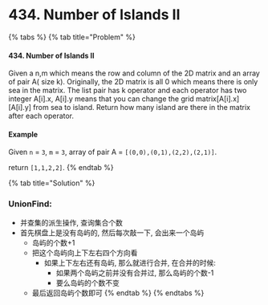 # 434. Number of Islands II

{% tabs %}
{% tab title="Problem" %}
#### 434. Number of Islands II

Given a n,m which means the row and column of the 2D matrix and an array of pair A\( size k\). Originally, the 2D matrix is all 0 which means there is only sea in the matrix. The list pair has k operator and each operator has two integer A\[i\].x, A\[i\].y means that you can change the grid matrix\[A\[i\].x\]\[A\[i\].y\] from sea to island. Return how many island are there in the matrix after each operator.

#### Example

Given `n` = `3`, `m` = `3`, array of pair A = `[(0,0),(0,1),(2,2),(2,1)]`.

return `[1,1,2,2]`.
{% endtab %}

{% tab title="Solution" %}
### UnionFind:

* 并查集的派生操作, 查询集合个数
* 首先棋盘上是没有岛屿的, 然后每次敲一下, 会出来一个岛屿
  * 岛屿的个数+1
  * 把这个岛屿向上下左右四个方向看
    * 如果上下左右还有岛屿, 那么就进行合并, 在合并的时候:
      * 如果两个岛屿之前并没有合并过, 那么岛屿的个数-1
      * 要么岛屿的个数不变
  * 最后返回岛屿个数即可
{% endtab %}
{% endtabs %}

